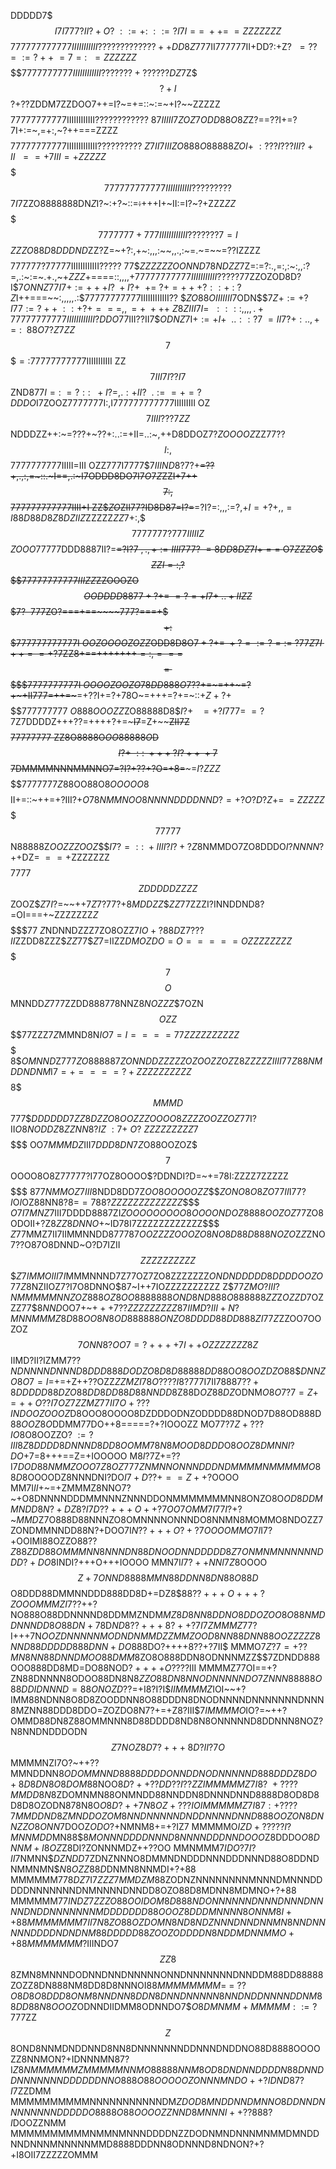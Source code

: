 
DDDDD7$$$I7I777?II?+O?~::=+:~::=?I7I==~++=~=ZZZZZZZ$$$$$$$$$$$777777777777IIIIIIIIIII?????????????++
DD8Z777$II777777II+DD?:+Z$?~~=??=:=?++~=7=:~~=ZZZZZZ$$$$$$$$$$$$7777777777IIIIIIIIIIII???????+??????
DZ7$Z$$$?+I$$?+??ZDDM7ZZDOO7++=I?~=+=::~:=~+I?~~ZZZZZ$$$$$$$$$$$$77777777777IIIIIIIIIIII????????????
8$7IIIII7ZOZ7ODD88O8Z$Z?==??I+=?7I+:=~,=+:,~?++===ZZZZ$$$$$$$$$$$$77777777777IIIIIIIIIIIII??????????
$Z7II7IIIZO888O88888ZOI+~:???I???III?+II~~==+7III=+ZZZZZ$$$$$$$$$$$$777777777777IIIIIIIIIII?????????
$$$7I7$ZZO8888888DN$Z$I?~:+?~::=~~:~~+++I+~II:=I?~?+ZZZ$ZZ$$$$$$$$$$$$7777777+777IIIIIIIIIIII???????
7=I$$$ZZZO88D8DDDND$ZZ?Z=~+?:,+~:,,,:~~,,.,:~=.~=~~=??IZZZZ$$$$$$$$$$$$777777?77777IIIIIIIIIIII?????
77$$ZZZZZZOONND78NDZZ$7Z=:=?:.,=:,:~:,,:?=,.:~:=~.+.,~+$ZZZ$+====::,,,,+$77777777777IIIIIIIIIII?????
77$ZZOZOD8D?I$$7ONNZ77I7+:=+++I?~+I?+~~+=~?+=+++?::+~:~?Z$I++===~~:,,,,,.:$77777777777IIIIIIIIIIII??
$$ZO88OIIIIIII7$ODN$$$7Z+:=+?I77:=?++~::+?+===,,=+~+++~Z8ZIII7I=~~::::,,,,.+77777777777IIIIIIIIIIII?
DDO$77III??II7$$ODNZ$7I$+:=+I+~~..::?7~=II7?+:..,+=:~~88O$7?$Z$7$ZZ$$$7$$$$=:$77777777777IIIIIIIIIII
ZZ$$7III7I??I7$$ZND8$77I=:~=?::~~+I?=,.:+II?~~.:==+=?DDDO$I7ZOOZ$7$77$7777$I:,I777777777777IIIIIIIII
OZ$$7IIII???7ZZ$$NDDDZZ++:~=???+~??+:..:=+II=..:~,++D8DDOZ7?$ZOOOOZ$ZZ77??$$I:,$$7777777777IIIII=III
OZZ777I7777$$7IIIND8$?7?+~~=??+,.,:,=~::.~I==,.:~I7ODDD8DO7I7$O$7$Z$ZZI+7++$$7:,$$777777777777IIII+I
ZZ$$ZO$ZII7$7$?ID8D87=I?=~~=?I?=:,,,:=?,+$I=+?+,,=I88D88D8$$Z8DZIIZ$ZZZZZ$ZZ7+:,$$$$7777777?777IIIII
Z$$$ZOOO$77777DDD8887II?=~~=?I?7$~,.,+:=IIII777?~=8DD8DZ7I+==~$O$7ZZZO$$$$ZZI=:,?$$$$$77777777777III
ZZ$ZZOOOZO$$OODDDD8877+?+=~=?=+I7+~..+IIZZ$$$$7?~~$777ZO?===+==~~~~777?===+$$$+:$$$$$$$777777777777I
$OOZOOOOZOZZ$ODD8D8O$7+?+=~+?=:=?=:=~?7$$7Z$$7I++==+?7$ZZ8+==+++++++$=:,===$$$=~$$$$$$$$$7777777777I
$OOOOZOOZO$$78DD888O7$??+=~=++~=?+~+II77$7$=++=~~~=+??I+=?+78O~=+++=?+=~::+$Z+?+$$$$$$$$$$$777777777
$O888OOOZZ$ZO88888D8$$I?+~~~=+?I777=~=?7$Z7DDDDZ+++??=++++?+=~~~I7~~=Z+~~~~ZII7Z$$$$$$$$$$$$77777777
ZZ8O8888O$OO88888O$D$$I?+~::~+++?I?++~+7$$7DMMMMNNNMMNNO7=?I?+??+?O=+8=~~~=$I?ZZZ$$$$$$$$$$$$7777777
Z$88OO88O$8OOOOO8$$$$$II+=::~++=+?III?+$O78NMMNOO8NNNNDDDDNND?=+?O?D?Z+=~~=~$$ZZZZZ$$$$$$$$$$$$77777
$$N88888Z$OOZZZOOZ$$$$I7?=::~+IIII?I?+?Z$8NMMDO$7$ZO8DDDO$I?NNNN$?++DZ$=~==+$ZZZZZZZ$$$$$$$$$$$$7777
$$ZDDDDDZZZZ$$ZOOZ$$Z7I$?=~~++7$Z7?77?+$$8MDDZZ$$$ZZ77$ZZZI?INNDDND8?=OI===+~ZZZZZZZ$Z$$$$$$$$$$$$77
$Z$NDNNDZZZ$7$ZO8OZZ$7IO+?88D$Z$7???II$ZZDD8ZZZ$$ZZ$77$$Z$7=IIZZ$DMOZDO=O=====OZZZZZZZZ$$$$$$$$7$$$$
O$$MNNDD$Z$777ZZDD888778NNZ$8NOZZZ$$$7$OZN$$OZZ$$$$$77$ZZZ7$Z$MMND8N$IO7=I====77ZZZZZZZZZZ$$$$$$$$$$
8$$OMNND$Z$777ZO888887ZONNDDZZZZZOZOOZZOZ$Z$8ZZZZZIIII$7$7Z88NMDDNDNM$I$7=+====?+ZZZZZZZZZZ$$$$$$$$$
8$$$MMMD$$777$$DDDDDD7ZZ8DZZO8OOZZZOOOO8ZZZZOOZZOZ$77I?II$O8NODDZ8ZZNN8?IZ~:7+~O?~ZZZZZZZZZ7$$$$$$$$
OO7$MMMDZ$III7$DDD8DN7Z$O88OOZOZ$$$7$$OOOO8O8Z7$77$77?I77OZ8OOOO$$?$DDNDI?D=~+=78I:ZZZZ7ZZZZZ$$$$$$$
$877NMMOZ7III$8NDD8DD7Z$OO8OOOOOZZ$$$$ZONO8O8ZO$7$7II$I$77$$?I$O$I$OZ88NN8?8=$=788?ZZZZZZZZZZZZZ$$$$
$O7I7MNZ$7III7DDDD8887ZI$ZOOOOOOOOO8OOOONDOZ8888OOZOZ77$ZO8ODOII+?Z8$ZZ8DNNO$+~ID78I7ZZZZZZZZZZZZ$$$
$Z$77MMZ7II7IIMMNNDD87$77$87$OOZZZZOOOZO8NO8D88D888NOZO$Z$Z$ZNO7??O8$7$O8DNND~O?D7IZII$$ZZZZZZZZZZ$$
$$Z7IMMOIII7I$MMMNNND7Z77OZ7ZO8ZZZZZZZ$ONDNDDDDD8DDDDOOZO77Z8$NZIIOZ7?I7O8DNNO$$8$7~I++7IOZZZZZZZZZZ
Z$$77ZMO?III?NMMMMMNNZOZ888OZ8OO8888888OND8ND888O888888ZZ$Z$OZZD$7OZZZ77$$8NND$OO7+~$+++7??ZZZZZZZZZ
8$$7IIMD?III+N?MNNMMMZ8D88OO8N8OD888888ONZO8DDDD88DD888ZI77Z$ZZOO7OOZOZ$$7ONN8?OO7=?++++7I++OZZZZZZZ
8Z$$IIMD?II?IZMM7??$NDNNNNDNNND8DDD888DODZO8D8D88888DD8$8O$O8OOZD$$ZO88$$$DNNZO8O7=I=$+=+Z++??OZZ$ZZ
MZ$$I78O????I$8?777I7II7$8887??+8DDDDD88DZO88DD8DD88D88NNDD8$Z88D$OZ88DZ$ODNM$O8O7?7=Z+=++O??I7OZ7ZZ
MZ77II7O+???INDOOZOOOZ$D8OOO8OOOO8DZDDDODNZODDDD88DNOD7D88OD888D8$8OOZ8O$DDMM77DO$+$+8=====?+?IOOOZZ
MO$77?7Z+???IO$8O8OOZZO$?~:=?III8Z8DDDD8DNNND8DD8OOMM78N8MOOD8DDD$O8$OOZ8DMNNI?DO$+7=8+++==Z=+IOOOOO
M8$I$?7Z+=??I$7DOD88NMMZOOO7Z8OZ777ZNMNNONNNDDDNDMMMMNMMMMMO88D8$OOOODZ8NNNDNI?DO$I7+D??+==Z++?$OOOO
MM7I$II$+~=+ZMMMZ8NNO7?~+O8DNNNNDDDMMNNNZNNNDDONMMMMMMMNN8ONZO8O$OD8DDMMNDD8N?+DZ8?I7D??+++O++?7OO7O
MM7I77I$?+?~$MMD$Z$7$O888D88NNNZO8OMNNNNONNNDO8NNMN8MOMMO8NDOZZ7ZONDMMNNDD88N?+DOO7I$N??+++O?+?7OOOO
MMO7I$I7?+OOIMI88OZZO88$??Z88ZDD88OMMMNN8NNNDN88DNOODNNDDDDD8Z7ONMNMNNNNNNDDD?+DO8$INDI?+++O+++IOOOO
MMN7I$I7?++NNI7Z$8OOOO$$Z+7ONND8888MMN88DDNN8DN88O88D$$O8DDD88DMMNNDDD888DD8D+=DZ8$$88??+++O+++?ZOOO
MMMZI7$??++?NO888O88DDNNNND8DDMMZNDM$MZ8D8NN8DDNO8DDO$$ZOO8O88NMDDNNNDD8O88DN+78$D$ND8??+++8?++?7I7Z
MMMZ77$?I+++7N$OOZDNNNNNMODNDNMMDZZMMZOOD8NN88DNN88OOZZ$$ZZZ8NND88DDDDD888DNN+DO$888DO?++++8??+?7II$
MMMO$7Z?7=+??MN8NN88DNNDMOO88DMM8$ZO8O888DDN8ODNNNMZZ$$$7$ZDNDD888OOO888DD8MD=DO88NOD$?++++O????$III
MMMMZ77OI==+?ZN88DNNNN8ODOO88DN8N8$ZZO88DN8NNODNNNNNDO$7$ZNNN88888O88DDIDNNND=88ONOZD$??=+I8?I?I$$II
MMMMZ$IOI~~+?IMM88NDNN8O8D8ZOODDNN8O88DDDN8DNODNNNNDNNNNNNNDNNN8MZNN88DDD8DDO=ZOZDO8N7?+=+Z8?III$$7I
MMMMO$IO?=~++?OMMD88DN8Z88OMMNNN8D88DDDD8ND8N8ONNNNND8DDNNN8NOZ?N8NNDNDDDODN$$Z7NOZ8D7?+++8D?II?7O$$
MMMMNZI7O?~++??MMNDDNN8$ODOMMNND8888DDDDONNDDNODNNNNND888DDDZ8DO+8D8DN8O8DOM$88NOO$8D?++??DD??I??ZZI
MMMMMZ7I8?~+????MMDD8N8$ZDOMNMN88ONMNDD88NNDDN8DNNNDNND8888D8OD8D8D8D8OZODN878N8O$O8D?++7N8OZ+???IOI
MMMMMZ7I87:+????7MMDDND$$8ZMNDDOZOM8NNDNNNNNDNDDNNNNDNND888OOZON8DNNZZO8ONN$7DOOZ$ODO?+$NMNM8+=+?IZ7
MMMMMO$IZD+?????I?MNNMD$$D$MN88$$8MONNNDDDDNNND8NNNNDDDNNDOOO$Z8DDDO$O8DNNM+I8OZ$Z8DI?ZONNNMDZ++??OO
MMNMMM$7IDO?7I?II$7NMNN$$DZNDD$7ZDNZNNNO8DMMNDNDDDNNNDDDNNND88O8DDNDNMMNMN$$N8OZZ88D$DNMN8NNMDI+?+88
MMMMMM$778DZ7$I7$ZZZ7MM$$DZM88$ZODNZNNNNNNNNMNNNDMNNNDDDDDNNNNNNNDNMNNNNDNNDD8OZO88D8MDNN8MDMNO+?+88
MMMMMM$77INDZ7ZZZO88OOI$$DOM8D888NDONNNNNNDNNNDNNNDNNNNDNDDNNNNNNNMDDDDDDD88OOOZ8DDDMNNNN8ONNM8I++88
MMMMMMM7II7N8$$ZO88O$$Z$$DOMN8ND8NDZNNNDNNDNNMN8NNDNNNNNDDDDNDNDNM88DDDDD88ZOOZODDDDN8NDDMDNNMMO++88
MMMMMMM$?IIINDO$7$$$ZZ8$$8ZMN8MNNNDODNNDNNDNNNNNONNDNNNNNNNDNNDDM88DD88888ZOZZ8DN888NM8DD8D8NNNOI$88
MMMMMMMM=~=~??O8D8O8DDD$$8ONM8NNDNN8DDN8DNNDNNNNN8NNDNDDNNNNDDNM88DD88N8OOOZ$ODNNDIIDMM8ODNNDO7$$O8D
MNMM+MMMMM::=?7$77ZZ$$Z$$8OND8NNMDNDDNND8NN8DNNNNNNNDDNNNDNDDNO88D8888OOOOZZ8NNMON?+IDNNNMN87?I$Z8NM
MMMMMZMMMMMNNMO88888NNM$$8OD8DNDNNDDDDN88DNNDDNNNNNNNDDDDDDNNO888O88OOOOOZONNNMNDO++?IDND87?I7$ZZDMM
MMMMMMMMMMNNNNNNNNNNNDM$ZDOD8MNDDNNDMNNO8DDNNDNNNNNNNNDDDDDO8888O88OOOOZZNND8MNNNI++??888?I$DOOZZNMM
MMMMMMMMMMNMMNMNNNDDDDNZZDODNMNDNNNMNMMDMNDDNNDNNNMNNNNNMMD8888DDDNN8ODNNND8NDNON?+?+I8OII7ZZZZZOMMM
